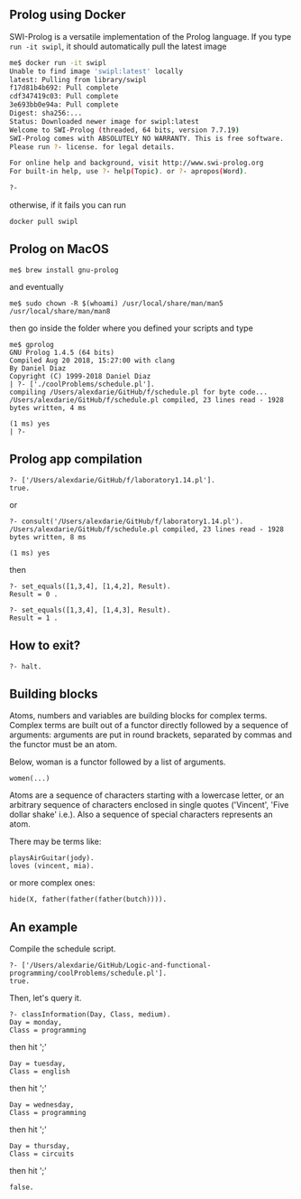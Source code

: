 ## Prolog using Docker

SWI-Prolog is a versatile implementation of the Prolog language. If you type `run -it swipl`, it should automatically pull the latest image

```bash
me$ docker run -it swipl
Unable to find image 'swipl:latest' locally
latest: Pulling from library/swipl
f17d81b4b692: Pull complete
cdf347419c03: Pull complete
3e693bb0e94a: Pull complete
Digest: sha256:...
Status: Downloaded newer image for swipl:latest
Welcome to SWI-Prolog (threaded, 64 bits, version 7.7.19)
SWI-Prolog comes with ABSOLUTELY NO WARRANTY. This is free software.
Please run ?- license. for legal details.

For online help and background, visit http://www.swi-prolog.org
For built-in help, use ?- help(Topic). or ?- apropos(Word).

?-
```

otherwise, if it fails you can run

```
docker pull swipl
```

## Prolog on MacOS

```
me$ brew install gnu-prolog
```
and eventually
```
me$ sudo chown -R $(whoami) /usr/local/share/man/man5 /usr/local/share/man/man8
```
then go inside the folder where you defined your scripts and type
```
me$ gprolog
GNU Prolog 1.4.5 (64 bits)
Compiled Aug 20 2018, 15:27:00 with clang
By Daniel Diaz
Copyright (C) 1999-2018 Daniel Diaz
| ?- ['./coolProblems/schedule.pl'].
compiling /Users/alexdarie/GitHub/f/schedule.pl for byte code...
/Users/alexdarie/GitHub/f/schedule.pl compiled, 23 lines read - 1928 bytes written, 4 ms

(1 ms) yes
| ?-
```

## Prolog app compilation

```
?- ['/Users/alexdarie/GitHub/f/laboratory1.14.pl'].
true.
```
or
```
?- consult('/Users/alexdarie/GitHub/f/laboratory1.14.pl').
/Users/alexdarie/GitHub/f/schedule.pl compiled, 23 lines read - 1928 bytes written, 8 ms

(1 ms) yes
```
then
```
?- set_equals([1,3,4], [1,4,2], Result).
Result = 0 .

?- set_equals([1,3,4], [1,4,3], Result).
Result = 1 .
```

## How to exit?

```
?- halt.
```

## Building blocks
Atoms, numbers and variables are building blocks for complex terms. Complex terms are built out of a functor directly followed by a sequence of arguments: arguments are put in round brackets, separated by commas and the functor must be an atom. 

Below, woman is a functor followed by a list of arguments.
```
women(...)
```

Atoms are a sequence of characters starting with a lowercase letter, or an arbitrary sequence of characters enclosed in single quotes ('Vincent', 'Five dollar shake' i.e.). Also a sequence of special characters represents an atom.

There may be terms like: 
```
playsAirGuitar(jody).
loves (vincent, mia). 
```
or more complex ones: 
```
hide(X, father(father(father(butch)))). 
```

## An example

Compile the schedule script.
```
?- ['/Users/alexdarie/GitHub/Logic-and-functional-programming/coolProblems/schedule.pl'].
true.
```

Then, let's query it.
```
?- classInformation(Day, Class, medium).
Day = monday,
Class = programming 
```
then hit ';'
```
Day = tuesday,
Class = english 
```
then hit ';'
```
Day = wednesday,
Class = programming 
```
then hit ';'
```
Day = thursday,
Class = circuits 
```
then hit ';'
```
false.
```

